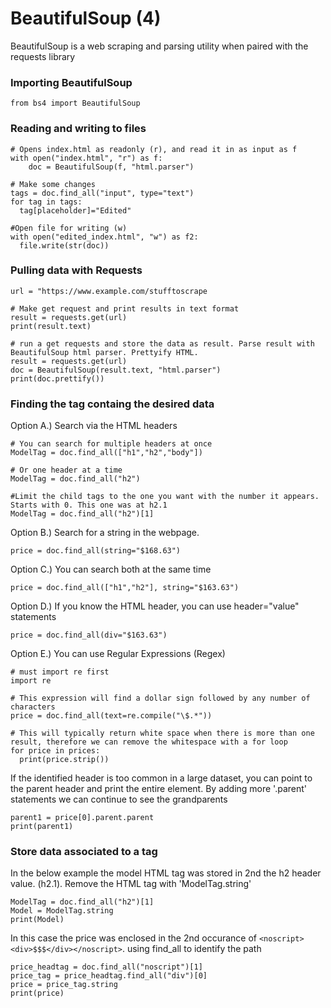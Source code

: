 # BeautifulSoup (4)
BeautifulSoup is a web scraping and parsing utility when paired with the requests library

### Importing BeautifulSoup

``` from bs4 import BeautifulSoup ```



### Reading and writing to files


```
# Opens index.html as readonly (r), and read it in as input as f 
with open("index.html", "r") as f:
    doc = BeautifulSoup(f, "html.parser")

# Make some changes
tags = doc.find_all("input", type="text")
for tag in tags:
  tag[placeholder]="Edited"

#Open file for writing (w)
with open("edited_index.html", "w") as f2:
  file.write(str(doc))
```
### Pulling data with Requests

```
url = "https://www.example.com/stufftoscrape

# Make get request and print results in text format
result = requests.get(url)
print(result.text)

# run a get requests and store the data as result. Parse result with BeautifulSoup html parser. Prettyify HTML. 
result = requests.get(url)
doc = BeautifulSoup(result.text, "html.parser")
print(doc.prettify())
```

### Finding the tag containg the desired data
Option A.) Search via the HTML headers
```
# You can search for multiple headers at once
ModelTag = doc.find_all(["h1","h2","body"])

# Or one header at a time
ModelTag = doc.find_all("h2")

#Limit the child tags to the one you want with the number it appears. Starts with 0. This one was at h2.1
ModelTag = doc.find_all("h2")[1]
```
Option B.) Search for a string in the webpage.
```
price = doc.find_all(string="$168.63")
```
Option C.) You can search both at the same time
```
price = doc.find_all(["h1","h2"], string="$163.63")
```
Option D.) If you know the HTML header, you can use header="value" statements
```
price = doc.find_all(div="$163.63")
```
Option E.) You can use Regular Expressions (Regex)
```
# must import re first
import re

# This expression will find a dollar sign followed by any number of characters
price = doc.find_all(text=re.compile("\$.*"))

# This will typically return white space when there is more than one result, therefore we can remove the whitespace with a for loop
for price in prices:
  print(price.strip())
```
If the identified header is too common in a large dataset, you can point to the parent header and print the entire element. By adding more '.parent' statements we can continue to see the grandparents
```
parent1 = price[0].parent.parent
print(parent1)
```

### Store data associated to a tag
In the below example the model HTML tag was stored in 2nd the h2 header value. (h2.1). Remove the HTML tag with 'ModelTag.string'
```
ModelTag = doc.find_all("h2")[1]
Model = ModelTag.string
print(Model)
```
In this case the price was enclosed in the 2nd occurance of `<noscript><div>$$$</div></noscript>`. using find_all to identify the path
```
price_headtag = doc.find_all("noscript")[1]
price_tag = price_headtag.find_all("div")[0]
price = price_tag.string
print(price)
```

